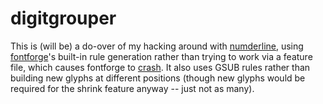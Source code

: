 # digitgrouper

This is (will be) a do-over of my hacking around with
[numderline](https://github.com/sh1boot/numderline/), using
[fontforge][]'s built-in rule generation rather than trying to work
via a feature file, which causes fontforge to
[crash](https://github.com/fontforge/fontforge/issues/2881).  It also
uses GSUB rules rather than building new glyphs at different positions
(though new glyphs would be required for the shrink feature anyway --
just not as many).

[fontforge]: <https://fontforge.org/>

